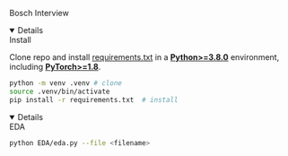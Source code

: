 Bosch Interview 

<details open>
Install

Clone repo and install [requirements.txt](https://github.com/ultralytics/yolov5/blob/master/requirements.txt) in a [**Python>=3.8.0**](https://www.python.org/) environment, including [**PyTorch>=1.8**](https://pytorch.org/get-started/locally/).

```bash
python -m venv .venv # clone
source .venv/bin/activate
pip install -r requirements.txt  # install
```

</details>

<details open>
EDA

```bash
python EDA/eda.py --file <filename>
```

</details>